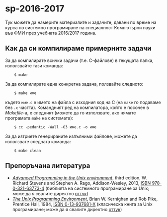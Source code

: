 # sp-2016-2017

Тук можете да намерите материалите и задачите, давани по време на курса по системно програмиране на специалност Компютърни науки във ФМИ през учебната 2016/2017 година.


## Как да си компилираме примерните задачи

За да компилирате всички задачи (т.е. C-файлове) в текущата папка, използвайте тази команда:

		$ make

За да компилирате една конкретна задача, ползвайте следното:

		$ make име

където `име.c` е името на файла с изходния код на C (на `make` го подаваме без `.c` частта).
Командният ред на компилатора, който е посочен в *Makefile*-а, е следният (можете да го използвате, ако нямате програмата `make` на системата):

		$ cc -pedantic -Wall -O3 име.c -o име

За да изтриете генерираните изпълними файлове, можете да използвате следната команда:

		$ make clean


## Препоръчана литература

* *[Advanced Programming in the Unix environment](https://en.wikipedia.org/wiki/Advanced_Programming_in_the_Unix_Environment)*, third edition, W. Richard Stevens and Stephen A. Rago, Addison-Wesley, 2013, [ISBN 978-0-321-63773-4](https://en.wikipedia.org/wiki/Special:BookSources/9780321637734) (библията на системното програмиране за Unix; може да я свалите директно [оттук](https://github.com/shihyu/Linux_Programming/raw/master/books/Advanced.Programming.in.the.UNIX.Environment.3rd.Edition.0321637739.pdf))
* *[The Unix Programming Environment](https://en.wikipedia.org/wiki/The_Unix_Programming_Environment)*, Brian W. Kernighan and Rob Pike, Prentice Hall, 1984, [ISBN 0-13-937681-X](https://en.wikipedia.org/wiki/Special:BookSources/0-13-937681-X) (класическа книга за Unix програмиране; може да я свалите директно [оттук](https://bin.sc/Teaching/2014/JavaScript/Resources/The%20Unix%20Programming%20Environment.pdf))